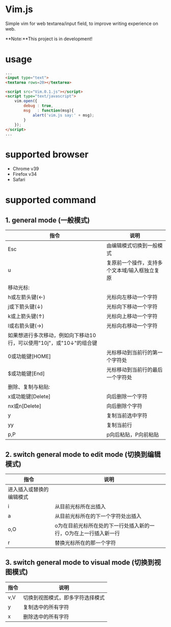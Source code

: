 # Vim.js
Simple vim for web textarea/input field, to improve writing experience on web.

**Note:**This project is in development!

# usage

```html
...
<input type="text">
<textarea rows=20></textarea>

<script src="Vim.0.1.js"></script>
<script type="text/javascript">
    vim.open({
        debug : true,
        msg   : function(msg){
            alert('vim.js say:' + msg);
        }
    });
</script>
...

```
# supported browser

* Chrome  v39
* Firefox  v34
* Safari

# supported command

## 1. general mode (一般模式)
|  指令  |        说明             |
| ----- | ----------------------- |
| Esc   | 由编辑模式切换到一般模式    |
| u     | 复原前一个操作，支持多个文本域/输入框独立复原|
|          移动光标:               |
| h或左箭头键(←) | 光标向左移动一个字符   |
| j或下箭头键(↓) | 光标向下移动一个字符   |
| k或上箭头键(↑) | 光标向上移动一个字符   |
| l或右箭头键(→) | 光标向右移动一个字符   |
| 如果想进行多次移动，例如向下移动10行，可以使用"10j"，或"10↓"的组合键|
| 0或功能键[HOME]| 光标移动到当前行的第一个字符处 |
| $或功能键[End] | 光标移动到当前行的最后一个字符处 |
|          删除、复制与粘贴:        |
| x或功能键[Delete] | 向后删除一个字符 |
| nx或n[Delete] | 向后删除个字符 |
| y            | 复制当前选中字符 |
| yy           | 复制当前行      |
| p,P          | p向后粘贴，P向前粘贴|

## 2. switch general mode to edit mode (切换到编辑模式)
|  指令  |        说明             |
| ----- | ----------------------- |
| 进入插入或替换的编辑模式            |
| i     | 从目前光标所在出插入       |
| a     | 从目前光标所在的下一个字符处出插入|
| o,O   | o为在目前光标所在处的下一行处插入新的一行，O为在上一行插入新一行|
| r     | 替换光标所在的那一个字符    |

## 3. switch general mode to visual mode (切换到视图模式)
|  指令  |        说明             |
| ----- | ----------------------- |
| v,V   | 切换到视图模式，即多字符选择模式|
| y     | 复制选中的所有字符         |
| x     | 删除选中的所有字符         |
